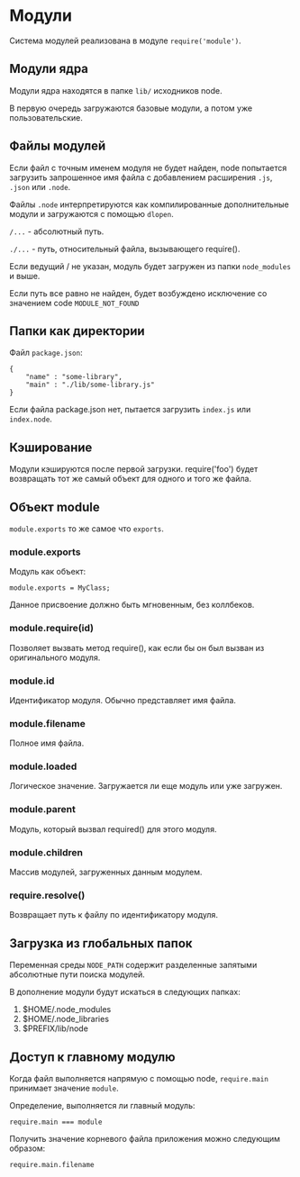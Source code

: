 Модули
================================================================================

Система модулей реализована в модуле `require('module')`.

Модули ядра
--------------------------------------------------------------------------------

Модули ядра находятся в папке `lib/` исходников node.

В первую очередь загружаются базовые модули, а потом уже пользовательские.

Файлы модулей
--------------------------------------------------------------------------------

Если файл с точным именем модуля не будет найден, node попытается загрузить запрошенное имя файла с добавлением расширения `.js`, `.json` или `.node`.

Файлы `.node` интерпретируются как компилированные дополнительные модули и загружаются с помощью `dlopen`.

`/...` - абсолютный путь.

`./...` - путь, относительный файла, вызывающего require().

Если ведущий / не указан, модуль будет загружен из папки `node_modules` и выше.

Если путь все равно не найден, будет возбуждено исключение со значением code `MODULE_NOT_FOUND`

Папки как директории
--------------------------------------------------------------------------------

Файл `package.json`:

    {
        "name" : "some-library",
        "main" : "./lib/some-library.js"
    }

Если файла package.json нет, пытается загрузить `index.js` или `index.node`.

Кэширование
--------------------------------------------------------------------------------

Модули кэшируются после первой загрузки. require('foo') будет возвращать тот же самый объект для одного и того же файла.

Объект module
--------------------------------------------------------------------------------

`module.exports` то же самое что `exports`.

### module.exports

Модуль как объект:

    module.exports = MyClass;

Данное присвоение должно быть мгновенным, без коллбеков.

### module.require(id)

Позволяет вызвать метод require(), как если бы он был вызван из оригинального модуля.

### module.id

Идентификатор модуля. Обычно представляет имя файла.

### module.filename

Полное имя файла.

### module.loaded

Логическое значение. Загружается ли еще модуль или уже загружен.

### module.parent

Модуль, который вызвал required() для этого модуля.

### module.children

Массив модулей, загруженных данным модулем.

### require.resolve()

Возвращает путь к файлу по идентификатору модуля.

Загрузка из глобальных папок
--------------------------------------------------------------------------------

Переменная среды `NODE_PATH` содержит разделенные запятыми абсолютные пути поиска модулей.

В дополнение модули будут искаться в следующих папках:

1. $HOME/.node_modules
2. $HOME/.node_libraries
3. $PREFIX/lib/node

Доступ к главному модулю
--------------------------------------------------------------------------------

Когда файл выполняется напрямую с помощью node, `require.main` принимает значение `module`.

Определение, выполняется ли главный модуль:

    require.main === module

Получить значение корневого файла приложения можно следующим образом:

    require.main.filename